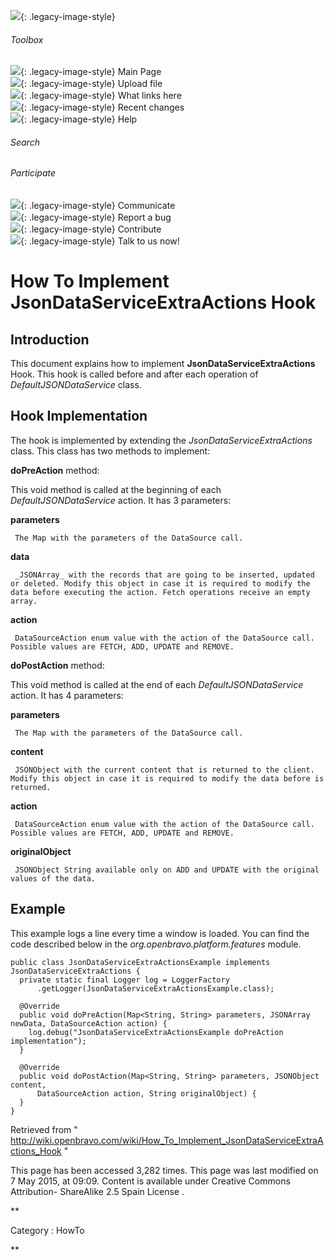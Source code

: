 ![](skins/openbravo/images/social-blogs-sidebar-banner.png){: .legacy-image-style}

######  Toolbox

![](skins/openbravo/images/flecha1.jpg){: .legacy-image-style} Main Page  
![](skins/openbravo/images/flecha1.jpg){: .legacy-image-style} Upload file  
![](skins/openbravo/images/flecha1.jpg){: .legacy-image-style} What links here  
![](skins/openbravo/images/flecha1.jpg){: .legacy-image-style} Recent changes  
![](skins/openbravo/images/flecha1.jpg){: .legacy-image-style} Help  
  
  

######  Search

######  Participate

![](skins/openbravo/images/flecha1.jpg){: .legacy-image-style} Communicate  
![](skins/openbravo/images/flecha1.jpg){: .legacy-image-style} Report a bug  
![](skins/openbravo/images/flecha1.jpg){: .legacy-image-style} Contribute  
![](skins/openbravo/images/flecha1.jpg){: .legacy-image-style} Talk to us now!  

  

#  How To Implement JsonDataServiceExtraActions Hook

##  Introduction

This document explains how to implement **JsonDataServiceExtraActions** Hook.
This hook is called before and after each operation of
_DefaultJSONDataService_ class.

##  Hook Implementation

The hook is implemented by extending the _JsonDataServiceExtraActions_ class.
This class has two methods to implement:

**doPreAction** method:

This void method is called at the beginning of each _DefaultJSONDataService_
action. It has 3 parameters:

**parameters**

     The Map with the parameters of the DataSource call. 
**data**

     _JSONArray_ with the records that are going to be inserted, updated or deleted. Modify this object in case it is required to modify the data before executing the action. Fetch operations receive an empty array. 
**action**

     DataSourceAction enum value with the action of the DataSource call. Possible values are FETCH, ADD, UPDATE and REMOVE. 

**doPostAction** method:

This void method is called at the end of each _DefaultJSONDataService_ action.
It has 4 parameters:

**parameters**

     The Map with the parameters of the DataSource call. 
**content**

     JSONObject with the current content that is returned to the client. Modify this object in case it is required to modify the data before is returned. 
**action**

     DataSourceAction enum value with the action of the DataSource call. Possible values are FETCH, ADD, UPDATE and REMOVE. 
**originalObject**

     JSONObject String available only on ADD and UPDATE with the original values of the data. 

##  Example

This example logs a line every time a window is loaded. You can find the code
described below in the _org.openbravo.platform.features_ module.

    
    
    public class JsonDataServiceExtraActionsExample implements JsonDataServiceExtraActions {
      private static final Logger log = LoggerFactory
          .getLogger(JsonDataServiceExtraActionsExample.class);
     
      @Override
      public void doPreAction(Map<String, String> parameters, JSONArray newData, DataSourceAction action) {
        log.debug("JsonDataServiceExtraActionsExample doPreAction implementation");
      }
     
      @Override
      public void doPostAction(Map<String, String> parameters, JSONObject content,
          DataSourceAction action, String originalObject) {
      }
    }

Retrieved from "
http://wiki.openbravo.com/wiki/How_To_Implement_JsonDataServiceExtraActions_Hook
"

This page has been accessed 3,282 times. This page was last modified on 7 May
2015, at 09:09. Content is available under  Creative Commons Attribution-
ShareAlike 2.5 Spain License  .

  
**

Category  :  HowTo

**

